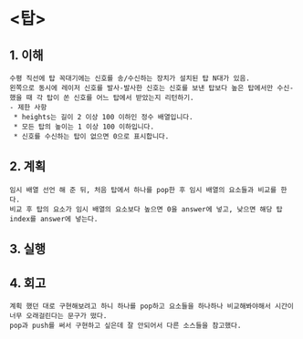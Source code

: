 # <탑>

## 1. 이해

    수평 직선에 탑 꼭대기에는 신호를 송/수신하는 장치가 설치된 탑 N대가 있음.
    왼쪽으로 동시에 레이저 신호를 발사-발사한 신호는 신호를 보낸 탑보다 높은 탑에서만 수신-했을 때 각 탑이 쏜 신호를 어느 탑에서 받았는지 리턴하기.
    - 제한 사항
     * heights는 길이 2 이상 100 이하인 정수 배열입니다.
     * 모든 탑의 높이는 1 이상 100 이하입니다.
     * 신호를 수신하는 탑이 없으면 0으로 표시합니다.

## 2. 계획 

    임시 배열 선언 해 준 뒤, 처음 탑에서 하나를 pop한 후 임시 배열의 요소들과 비교를 한다.
    비교 후 탑의 요소가 임시 배열의 요소보다 높으면 0을 answer에 넣고, 낮으면 해당 탑 index를 answer에 넣는다.

## 3. 실행

## 4. 회고

    계획 했던 대로 구현해보려고 하니 하나를 pop하고 요소들을 하나하나 비교해봐야해서 시간이 너무 오래걸린다는 문구가 떴다.
    pop과 push를 써서 구현하고 싶은데 잘 안되어서 다른 소스들을 참고했다.
